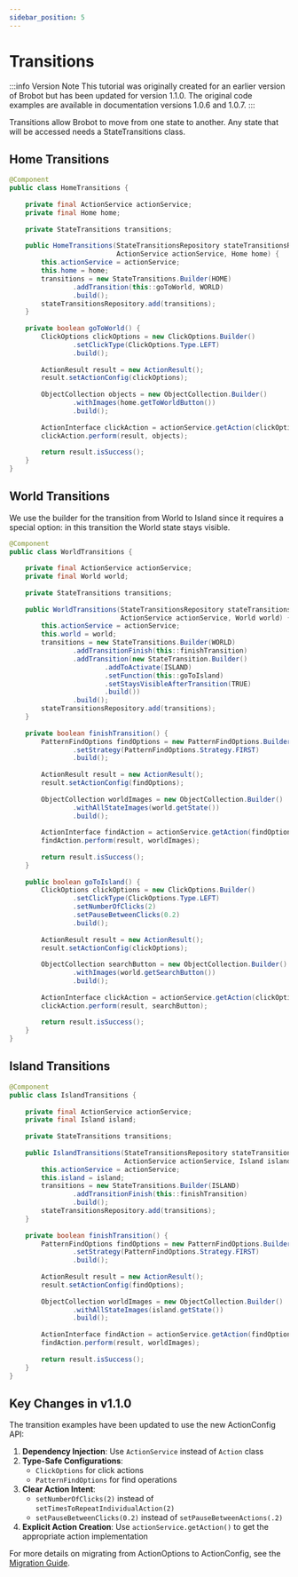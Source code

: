 ```yaml
---
sidebar_position: 5
---
```


# Transitions

:::info Version Note
This tutorial was originally created for an earlier version of Brobot but has been updated for version 1.1.0. The original code examples are available in documentation versions 1.0.6 and 1.0.7.
:::

Transitions allow Brobot to move from one state to another. Any state that 
will be accessed needs a StateTransitions class.  

## Home Transitions

```java
@Component
public class HomeTransitions {
    
    private final ActionService actionService;
    private final Home home;
    
    private StateTransitions transitions;
    
    public HomeTransitions(StateTransitionsRepository stateTransitionsRepository,
                           ActionService actionService, Home home) {
        this.actionService = actionService;
        this.home = home;
        transitions = new StateTransitions.Builder(HOME)
                .addTransition(this::goToWorld, WORLD)
                .build();
        stateTransitionsRepository.add(transitions);
    }
    
    private boolean goToWorld() {
        ClickOptions clickOptions = new ClickOptions.Builder()
                .setClickType(ClickOptions.Type.LEFT)
                .build();
        
        ActionResult result = new ActionResult();
        result.setActionConfig(clickOptions);
        
        ObjectCollection objects = new ObjectCollection.Builder()
                .withImages(home.getToWorldButton())
                .build();
        
        ActionInterface clickAction = actionService.getAction(clickOptions);
        clickAction.perform(result, objects);
        
        return result.isSuccess();
    }
}
```


## World Transitions

We use the builder for the transition from World to Island since it requires
a special option: in this transition the World state stays visible.  

```java
@Component
public class WorldTransitions {
    
    private final ActionService actionService;
    private final World world;
    
    private StateTransitions transitions;
    
    public WorldTransitions(StateTransitionsRepository stateTransitionsRepository,
                            ActionService actionService, World world) {
        this.actionService = actionService;
        this.world = world;
        transitions = new StateTransitions.Builder(WORLD)
                .addTransitionFinish(this::finishTransition)
                .addTransition(new StateTransition.Builder()
                        .addToActivate(ISLAND)
                        .setFunction(this::goToIsland)
                        .setStaysVisibleAfterTransition(TRUE)
                        .build())
                .build();
        stateTransitionsRepository.add(transitions);
    }
    
    private boolean finishTransition() {
        PatternFindOptions findOptions = new PatternFindOptions.Builder()
                .setStrategy(PatternFindOptions.Strategy.FIRST)
                .build();
        
        ActionResult result = new ActionResult();
        result.setActionConfig(findOptions);
        
        ObjectCollection worldImages = new ObjectCollection.Builder()
                .withAllStateImages(world.getState())
                .build();
        
        ActionInterface findAction = actionService.getAction(findOptions);
        findAction.perform(result, worldImages);
        
        return result.isSuccess();
    }
    
    public boolean goToIsland() {
        ClickOptions clickOptions = new ClickOptions.Builder()
                .setClickType(ClickOptions.Type.LEFT)
                .setNumberOfClicks(2)
                .setPauseBetweenClicks(0.2)
                .build();
        
        ActionResult result = new ActionResult();
        result.setActionConfig(clickOptions);
        
        ObjectCollection searchButton = new ObjectCollection.Builder()
                .withImages(world.getSearchButton())
                .build();
        
        ActionInterface clickAction = actionService.getAction(clickOptions);
        clickAction.perform(result, searchButton);
        
        return result.isSuccess();
    }
}
```

## Island Transitions

```java
@Component
public class IslandTransitions {
    
    private final ActionService actionService;
    private final Island island;
    
    private StateTransitions transitions;
    
    public IslandTransitions(StateTransitionsRepository stateTransitionsRepository,
                             ActionService actionService, Island island) {
        this.actionService = actionService;
        this.island = island;
        transitions = new StateTransitions.Builder(ISLAND)
                .addTransitionFinish(this::finishTransition)
                .build();
        stateTransitionsRepository.add(transitions);
    }
    
    private boolean finishTransition() {
        PatternFindOptions findOptions = new PatternFindOptions.Builder()
                .setStrategy(PatternFindOptions.Strategy.FIRST)
                .build();
        
        ActionResult result = new ActionResult();
        result.setActionConfig(findOptions);
        
        ObjectCollection worldImages = new ObjectCollection.Builder()
                .withAllStateImages(island.getState())
                .build();
        
        ActionInterface findAction = actionService.getAction(findOptions);
        findAction.perform(result, worldImages);
        
        return result.isSuccess();
    }
}
```

## Key Changes in v1.1.0

The transition examples have been updated to use the new ActionConfig API:

1. **Dependency Injection**: Use `ActionService` instead of `Action` class
2. **Type-Safe Configurations**: 
   - `ClickOptions` for click actions
   - `PatternFindOptions` for find operations
3. **Clear Action Intent**: 
   - `setNumberOfClicks(2)` instead of `setTimesToRepeatIndividualAction(2)`
   - `setPauseBetweenClicks(0.2)` instead of `setPauseBetweenActions(.2)`
4. **Explicit Action Creation**: Use `actionService.getAction()` to get the appropriate action implementation

For more details on migrating from ActionOptions to ActionConfig, see the [Migration Guide](/docs/core-library/guides/migration-guide).